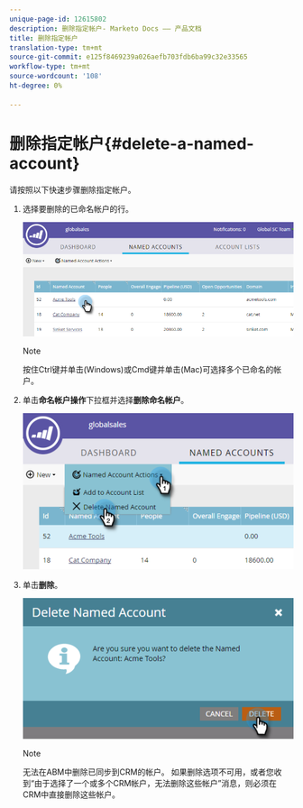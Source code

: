 ```yaml
---
unique-page-id: 12615802
description: 删除指定帐户- Marketo Docs —— 产品文档
title: 删除指定帐户
translation-type: tm+mt
source-git-commit: e125f8469239a026aefb703fdb6ba99c32e33565
workflow-type: tm+mt
source-wordcount: '108'
ht-degree: 0%

---
```



# 删除指定帐户{#delete-a-named-account}

请按照以下快速步骤删除指定帐户。

1. 选择要删除的已命名帐户的行。

   ![](assets/seven-1.png)

   >[!NOTE]
   >
   >按住Ctrl键并单击(Windows)或Cmd键并单击(Mac)可选择多个已命名的帐户。

1. 单击&#x200B;**命名帐户操作**&#x200B;下拉框并选择&#x200B;**删除命名帐户**。

   ![](assets/eight-1.png)

1. 单击&#x200B;**删除**。

   ![](assets/nine-1.png)

   >[!NOTE]
   >
   >无法在ABM中删除已同步到CRM的帐户。 如果删除选项不可用，或者您收到“由于选择了一个或多个CRM帐户，无法删除这些帐户”消息，则必须在CRM中直接删除这些帐户。
